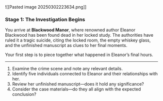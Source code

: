 ![[Pasted image 20250302223634.png]]
### **Stage 1: The Investigation Begins**
You arrive at **Blackwood Manor**, where renowned author Eleanor Blackwood has been found dead in her locked study. The authorities have ruled it a tragic suicide, citing the locked room, the empty whiskey glass, and the unfinished manuscript as clues to her final moments.

Your first step is to piece together what happened in Eleanor’s final hours.

---

1. Examine the crime scene and note any relevant details.
2. Identify five individuals connected to Eleanor and their relationships with her.
3. Review her unfinished manuscript—does it hold any significance?
4. Consider the case materials—do they all align with the expected conclusion?